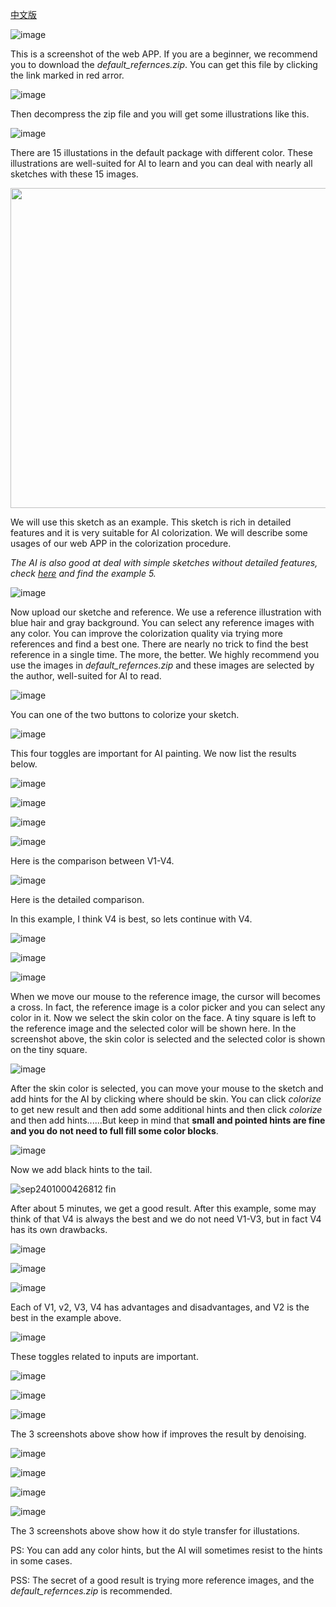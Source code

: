[中文版](https://lllyasviel.github.io/chinese)

![image](https://user-images.githubusercontent.com/19834515/31306645-c9971bc2-ab86-11e7-915f-0dad0b1f9c58.png)

This is a screenshot of the web APP. If you are a beginner, we recommend you to download the *default_refernces.zip*. You can get this file by clicking the link marked in red arror.

![image](https://user-images.githubusercontent.com/19834515/30780911-3577021a-a148-11e7-85fd-b76eeea8a31a.png)

Then decompress the zip file and you will get some illustrations like this.

![image](https://user-images.githubusercontent.com/19834515/30780936-83e1c46c-a148-11e7-9e68-2eea4ad4639c.png)

There are 15 illustations in the default package with different color. These illustrations are well-suited for AI to learn and you can deal with nearly all sketches with these 15 images.

<img src="https://user-images.githubusercontent.com/19834515/30780973-55764520-a149-11e7-8539-a6ff758be8bf.jpg" height = "512"/>

We will use this sketch as an example. This sketch is rich in detailed features and it is very suitable for AI colorization. We will describe some usages of our web APP in the colorization procedure.

*The AI is also good at deal with simple sketches without detailed features, check [here](https://github.com/lllyasviel/style2paints/blob/master/README.md) and find the example 5.*

![image](https://user-images.githubusercontent.com/19834515/31306675-6cc3daf6-ab87-11e7-854a-8de39c30af69.png)

Now upload our sketche and reference. We use a reference illustration with blue hair and gray background. You can select any reference images with any color. You can improve the colorization quality via trying more references and find a best one. There are nearly no trick to find the best reference in a single time. The more, the better. We highly recommend you use the images in *default_refernces.zip* and these images are selected by the author, well-suited for AI to read.

![image](https://user-images.githubusercontent.com/19834515/31306681-9b12ea6e-ab87-11e7-8299-3fb54188ec42.png)

You can one of the two buttons to colorize your sketch.

![image](https://user-images.githubusercontent.com/19834515/31306698-ed00cc6a-ab87-11e7-91ca-ab8d45597c21.png)

This four toggles are important for AI painting. We now list the results below.

![image](https://user-images.githubusercontent.com/19834515/31306706-1b17d918-ab88-11e7-9670-f7b54b9013bd.png)

![image](https://user-images.githubusercontent.com/19834515/31306707-28acc07a-ab88-11e7-98c7-56ddacef264a.png)

![image](https://user-images.githubusercontent.com/19834515/31306709-367de170-ab88-11e7-9ad3-9e5caacc003a.png)

![image](https://user-images.githubusercontent.com/19834515/31306714-462c2b86-ab88-11e7-98b9-9d791a724aef.png)

Here is the comparison between V1-V4.

![image](https://user-images.githubusercontent.com/19834515/30781245-1ebc5240-a14e-11e7-9c92-c70eae744af8.png)

Here is the detailed comparison.

In this example, I think V4 is best, so lets continue with V4.

![image](https://user-images.githubusercontent.com/19834515/31306723-7826e5e0-ab88-11e7-9f79-0c19cee53f91.png)

![image](https://user-images.githubusercontent.com/19834515/31306728-83325500-ab88-11e7-8237-8ef091145f70.png)

![image](https://user-images.githubusercontent.com/19834515/31306730-8b5e3d8e-ab88-11e7-8534-75cfbea93ed6.png)

When we move our mouse to the reference image, the cursor will becomes a cross. In fact, the reference image is a color picker and you can select any color in it. Now we select the skin color on the face. A tiny square is left to the reference image and the selected color will be shown here. In the screenshot above, the skin color is selected and the selected color is shown on the tiny square.

![image](https://user-images.githubusercontent.com/19834515/31306746-d17453e4-ab88-11e7-947c-a3c12ffaae6e.png)

After the skin color is selected, you can move your mouse to the sketch and add hints for the AI by clicking where should be skin. You can click *colorize* to get new result and then add some additional hints and then click *colorize* and then add hints......But keep in mind that **small and pointed hints are fine and you do not need to full fill some color blocks**.

![image](https://user-images.githubusercontent.com/19834515/31306754-f7326abc-ab88-11e7-884a-eb0cb7b88ab5.png)

Now we add black hints to the tail.

![sep2401000426812 fin](https://user-images.githubusercontent.com/19834515/30781737-1599bf00-a157-11e7-8ddb-00de5416fe13.png)

After about 5 minutes, we get a good result. After this example, some may think of that V4 is always the best and we do not need V1-V3, but in fact V4 has its own drawbacks.

![image](https://user-images.githubusercontent.com/19834515/31306776-8169df80-ab89-11e7-906c-19b94eaf9c90.png)

![image](https://user-images.githubusercontent.com/19834515/31306783-951b479e-ab89-11e7-9c7b-f08f095d59b6.png)

![image](https://user-images.githubusercontent.com/19834515/31306786-b1f5ec34-ab89-11e7-99db-c8d20cfcfccb.png)

Each of V1, v2, V3, V4 has advantages and disadvantages, and V2 is the best in the example above.

![image](https://user-images.githubusercontent.com/19834515/31306789-ccc407f8-ab89-11e7-8bf7-a5bded1ca991.png)

These toggles related to inputs are important. 

![image](https://user-images.githubusercontent.com/19834515/31307112-d0e12dc4-ab8f-11e7-9bc5-309148312962.png)

![image](https://user-images.githubusercontent.com/19834515/31159580-aca5c37e-a8fc-11e7-85c0-4393d88873e9.png)

![image](https://user-images.githubusercontent.com/19834515/31306841-5eca8b7c-ab8a-11e7-9412-679380a7b119.png)

The 3 screenshots above show how if improves the result by denoising.

![image](https://user-images.githubusercontent.com/19834515/31307131-0f9352cc-ab90-11e7-9366-e19e2854fac0.png)

![image](https://user-images.githubusercontent.com/19834515/31307142-44e43d06-ab90-11e7-8005-0a8006c71bad.png)

![image](https://user-images.githubusercontent.com/19834515/31306849-941f4a60-ab8a-11e7-890b-88bae54f8495.png)

![image](https://user-images.githubusercontent.com/19834515/31306854-b451d7a8-ab8a-11e7-8390-662559eb4498.png)

The 3 screenshots above show how it do style transfer for illustations.

PS: You can add any color hints, but the AI will sometimes resist to the hints in some cases.

PSS: The secret of a good result is trying more reference images, and the *default_refernces.zip* is recommended.
